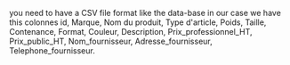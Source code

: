 you need to have a CSV file format like the data-base in our case we have this colonnes 
id,	Marque,	Nom du produit,	Type d'article,	Poids,	Taille,	Contenance,	Format,	Couleur,	Description,	Prix_professionnel_HT,	Prix_public_HT,	Nom_fournisseur,	Adresse_fournisseur,	Telephone_fournisseur.

